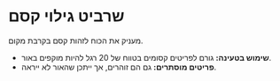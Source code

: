 # שרביט גילוי קסם

מעניק את הכוח לזהות קסם בקרבת מקום.

- **שימוש בטעינה:** גורם לפריטים קסומים בטווח של 20 רגל להיות מוקפים באור.
- **פריטים מוסתרים:** גם הם זוהרים, אך ייתכן שהאור לא ייראה.